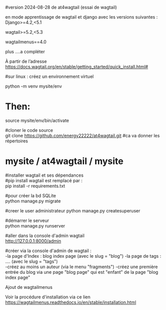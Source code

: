 #version 2024-08-28 de at4wagtail (essai de wagtail)  

  

en mode apprentissage de wagtail et django avec les versions suivantes :  
Django>=4.2,<5.1 

wagtail>=5.2,<5.3 

wagtailmenus==4.0 

 plus ....a compléter

 

À partir de l’adresse <https://docs.wagtail.org/en/stable/getting_started/quick_install.html#>  

#sur linux : créez un environnement virtuel  

python -m venv mysite/env 
# Then: 
source mysite/env/bin/activate 

 

#cloner le code source  
git clone https://github.com/energy22222/at4wagtail.git 
#ca va donner les répertoires   
# mysite / at4wagtail / mysite 

 

#installer wagtail et ses dépendances  
#pip install wagtail est remplacé par :  
pip install -r requirements.txt 
 

#pour créer la bd SQLite  
python manage.py migrate 

#creer le user administrateur 
python manage.py createsuperuser 

#démarrer le serveur  
python manage.py runserver 

#aller dans la console d'admin wagtail  
http://127.0.0.1:8000/admin  

 
#créer via la console d'admin de wagtail :  
-la page d'Index : blog index page (avec le slug = "blog") 
-la page de tags : …. (avec le slug = "tags")  
-créez au moins un auteur (via le menu "fragments") 
-créez une première entrée du blog via une page "blog page" qui est "enfant" de la page "blog index page"  
 

 

Ajout de wagtailmenus  

Voir la procédure d'installation via ce lien https://wagtailmenus.readthedocs.io/en/stable/installation.html 

 